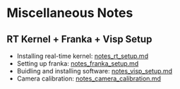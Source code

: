# Miscellaneous Notes

## RT Kernel + Franka + Visp Setup 

- Installing real-time kernel: [notes_rt_setup.md](./notes_rt_setup.md)
- Setting up franka: [notes_franka_setup.md](./notes_franka_setup.md)
- Buidling and installing software: [notes_visp_setup.md](./notes_visp_setup.md)
- Camera calibration: [notes_camera_calibration.md](./notes_camera_calibration.md)
